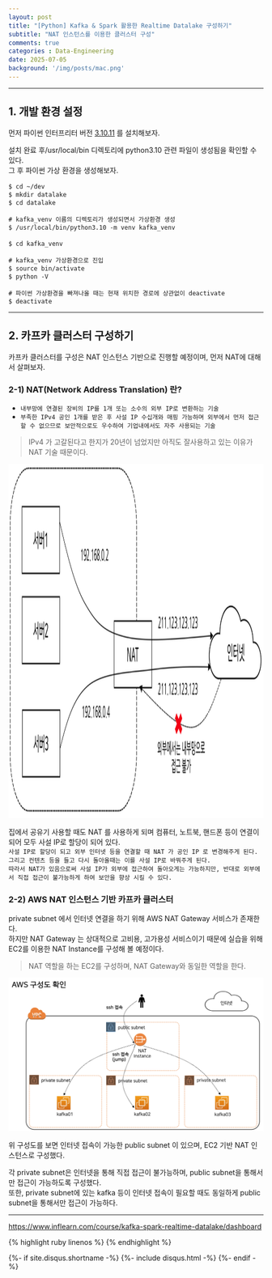 ```yaml
---
layout: post
title: "[Python] Kafka & Spark 활용한 Realtime Datalake 구성하기"  
subtitle: "NAT 인스턴스를 이용한 클러스터 구성"   
comments: true
categories : Data-Engineering   
date: 2025-07-05
background: '/img/posts/mac.png'
---
```




- - - 

## 1. 개발 환경 설정   

먼저 파이썬 인터프리터 버전 [3.10.11](https://www.python.org/downloads/release/python-31011) 를 설치해보자.   

설치 완료 후/usr/local/bin 디렉토리에 python3.10 관련 파일이 생성됨을 확인할 수 있다.   
그 후 파이썬 가상 환경을 생성해보자.  

```shell
$ cd ~/dev
$ mkdir datalake
$ cd datalake

# kafka_venv 이름의 디렉토리가 생성되면서 가상환경 생성
$ /usr/local/bin/python3.10 -m venv kafka_venv

$ cd kafka_venv

# kafka_venv 가상환경으로 진입
$ source bin/activate
$ python -V  

# 파이썬 가상환경을 빠져나올 때는 현재 위치한 경로에 상관없이 deactivate
$ deactivate   
```

- - -   

## 2. 카프카 클러스터 구성하기

카프카 클러스터를 구성은 NAT 인스턴스 기반으로 진행할 예정이며, 
먼저 NAT에 대해서 살펴보자.   

### 2-1) NAT(Network Address Translation) 란? 

- `내부망에 연결된 장비의 IP를 1개 또는 소수의 외부 IP로 변환하는 기술`    
- `부족한 IPv4 공인 1개를 받은 후 사설 IP 수십개와 매핑 가능하며 외부에서 먼저 접근할 수 없으므로 보안적으로도 우수하여 기업내에서도 자주 사용되는 기술` 

> IPv4 가 고갈된다고 한지가 20년이 넘었지만 아직도 잘사용하고 있는 이유가 NAT 기술 때문이다.   

<img src="/img/posts/data-engineering/스크린샷 2025-07-26 오전 11.41.39.png" width ="700" height="700">

집에서 공유기 사용할 때도 NAT 를 사용하게 되며 컴퓨터, 노트북, 핸드폰 등이 연결이 되어 모두 사설 IP로 할당이 되어 있다.     
`사설 IP로 할당이 되고 외부 인터넷 등을 연결할 때 NAT 가 공인 IP 로 변경해주게 된다.`  
`그리고 컨텐츠 등을 들고 다시 돌아올때는 이를 사설 IP로 바꿔주게 된다.`    
`따라서 NAT가 있음으로써 사설 IP가 외부에 접근하여 돌아오게는 가능하지만, 반대로 외부에서 직접 접근이 불가능하게 하여 보안을 향상 시킬 수 있다.`   

### 2-2) AWS NAT 인스턴스 기반 카프카 클러스터  

private subnet 에서 인터넷 연결을 하기 위해 AWS NAT Gateway 서비스가 존재한다.   
하지만 NAT Gateway 는 상대적으로 고비용, 고가용성 서비스이기 때문에 실습을 위해 EC2를 이용한 NAT Instance를 구성해 볼 예정이다.  

> NAT 역할을 하는 EC2를 구성하며, NAT Gateway와 동일한 역할을 한다.   

<img src="/img/posts/data-engineering/스크린샷 2025-07-26 오전 11.36.04.png">

위 구성도를 보면 인터넷 접속이 가능한 public subnet 이 있으며, EC2 기반 NAT 인스턴스로 구성했다.  

각 private subnet은 인터넷을 통해 직접 접근이 불가능하며, 
public subnet을 통해서만 접근이 가능하도록 구성했다.       
또한, private subnet에 있는 kafka 등이 인터넷 접속이 필요할 때도 동일하게 public subnet을 통해서만 접근이 가능하다.   

- - -

<https://www.inflearn.com/course/kafka-spark-realtime-datalake/dashboard>   

{% highlight ruby linenos %}
{% endhighlight %}


{%- if site.disqus.shortname -%}
    {%- include disqus.html -%}
{%- endif -%}







